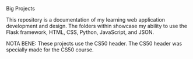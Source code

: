 Big Projects
 
This repository is a documentation of my learning web application development and design. The folders within showcase my ability to use the Flask framework, HTML, CSS, Python, JavaScript, and JSON. 

NOTA BENE:
These projects use the CS50 header. The CS50 header was specially made for the CS50 course.
